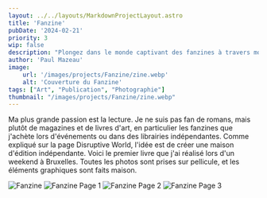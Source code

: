 ```yaml
---
layout: ../../layouts/MarkdownProjectLayout.astro
title: 'Fanzine'
pubDate: '2024-02-21'
priority: 3
wip: false
description: "Plongez dans le monde captivant des fanzines à travers mon premier projet dédition indépendante, une célébration de la culture artistique capturée sur pellicule lors d'un weekend à Bruxelles."
author: 'Paul Mazeau'
image:
    url: '/images/projects/Fanzine/zine.webp'
    alt: 'Couverture du Fanzine'
tags: ["Art", "Publication", "Photographie"]
thumbnail: "/images/projects/Fanzine/zine.webp"
---
```

Ma plus grande passion est la lecture. Je ne suis pas fan de romans, mais plutôt de magazines et de livres d'art, en particulier les fanzines que j'achète lors d'événements ou dans des librairies indépendantes. Comme expliqué sur la page Disruptive World, l'idée est de créer une maison d'édition indépendante. Voici le premier livre que j'ai réalisé lors d'un weekend à Bruxelles. Toutes les photos sont prises sur pellicule, et les éléments graphiques sont faits maison.

<img src="/images/projects/Fanzine/zine.webp" alt="Fanzine" class="blog-content-image"/>
<img src="/images/projects/Fanzine/zine1.webp" alt="Fanzine Page 1" class="blog-content-image"/>
<img src="/images/projects/Fanzine/zine2.webp" alt="Fanzine Page 2" class="blog-content-image"/>
<img src="/images/projects/Fanzine/zine3.webp" alt="Fanzine Page 3" class="blog-content-image"/>

